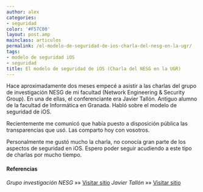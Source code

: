 ```yaml
---
author: alex
categories:
- seguridad
color: '#F57C00'
layout: post.amp
mainclass: articulos
permalink: /el-modelo-de-seguridad-de-ios-charla-del-nesg-en-la-ugr/
tags:
- modelo de seguridad iOS
- seguridad
title: El modelo de seguridad de iOS (Charla del NESG en la UGR)
---
```


Hace aproximadamente dos meses empecé a asistir a las charlas del grupo de investigación NESG de mi facultad (Network Engineering & Security Group). En una de ellas, el conferenciante era Javier Tallón. Antiguo alumno de la facultad de Informática en Granada. Habló sobre el modelo de seguridad de iOS.

Recientemente me comunicó que había puesto a disposición pública las transparencias que usó. Las comparto hoy con vosotros.

Personalmente me gustó mucho la charla, no conocía gran parte de los aspectos de seguridad en iOS. Espero poder seguir acudiendo a este tipo de charlas por mucho tiempo.

#### Referencias

*Grupo investigación NESG* »» <a href="http://nesg.ugr.es/" target="_blank">Visitar sitio</a>
*Javier Tallón* »» <a href="http://jtsec.es/" target="_blank">Visitar sitio</a>